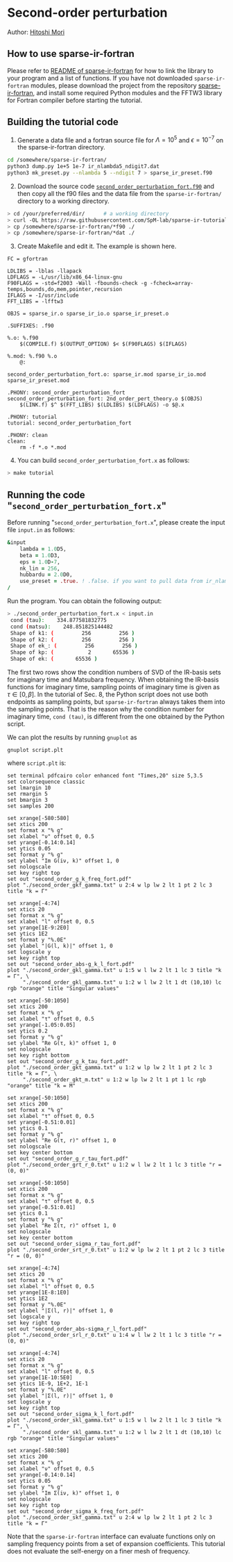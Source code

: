 # Second-order perturbation
Author: [Hitoshi Mori](mailto:h.mori.pro.xyz.will.inge@gmail.com)


## How to use sparse-ir-fortran
Please refer to [README of sparse-ir-fortran](https://github.com/SpM-lab/sparse-ir-fortran) for how to link the library to your program and a list of functions. If you have not downloaded `sparse-ir-fortran` modules, please download the project from the repository [sparse-ir-fortran](https://github.com/SpM-lab/sparse-ir-fortran), and install some required Python modules and the FFTW3 library for Fortran compiler before starting the tutorial.


## Building the tutorial code
1. Generate a data file and a fortran source file for $\Lambda = 10^5$ and $\epsilon = 10^{-7}$ on the sparse-ir-fortran directory.
```bash
cd /somewhere/sparse-ir-fortran/
python3 dump.py 1e+5 1e-7 ir_nlambda5_ndigit7.dat
python3 mk_preset.py --nlambda 5 --ndigit 7 > sparse_ir_preset.f90
```

2. Download the source code [`second_order_perturbation_fort.f90`](https://raw.githubusercontent.com/SpM-lab/sparse-ir-tutorial/main/src/second_order_perturbation_fort.f90) and then copy all the f90 files and the data file from the `sparse-ir-fortran/` directory to a working directory.
```bash
> cd /your/preferred/dir/      # a working directory
> curl -OL https://raw.githubusercontent.com/SpM-lab/sparse-ir-tutorial/main/src/second_order_perturbation_fort.f90      # download the source code
> cp /somewhere/sparse-ir-fortran/*f90 ./
> cp /somewhere/sparse-ir-fortran/*dat ./
```

3. Create Makefile and edit it. The example is shown here.
```
FC = gfortran

LDLIBS = -lblas -llapack
LDFLAGS = -L/usr/lib/x86_64-linux-gnu
F90FLAGS = -std=f2003 -Wall -fbounds-check -g -fcheck=array-temps,bounds,do,mem,pointer,recursion
IFLAGS = -I/usr/include
FFT_LIBS = -lfftw3

OBJS = sparse_ir.o sparse_ir_io.o sparse_ir_preset.o

.SUFFIXES: .f90

%.o: %.f90
	$(COMPILE.f) $(OUTPUT_OPTION) $< $(F90FLAGS) $(IFLAGS)

%.mod: %.f90 %.o
	@:

second_order_perturbation_fort.o: sparse_ir.mod sparse_ir_io.mod sparse_ir_preset.mod

.PHONY: second_order_perturbation_fort
second_order_perturbation_fort: 2nd_order_pert_theory.o $(OBJS)
	$(LINK.f) $^ $(FFT_LIBS) $(LDLIBS) $(LDFLAGS) -o $@.x

.PHONY: tutorial
tutorial: second_order_perturbation_fort

.PHONY: clean
clean:
	rm -f *.o *.mod
```

4. You can build `second_order_perturbation_fort.x` as follows:
```bash
> make tutorial
```

## Running the code "`second_order_perturbation_fort.x`"
Before running "`second_order_perturbation_fort.x`", please create the input file `input.in` as follows:
```fortran
&input
    lambda = 1.0D5,
    beta = 1.0D3,
    eps = 1.0D-7,
    nk_lin = 256,
    hubbardu = 2.0D0,
    use_preset = .true. ! .false. if you want to pull data from ir_nlambda*_ndigit**.dat
/
```

Run the program. You can obtain the following output:
```bash
> ./second_order_perturbation_fort.x < input.in
 cond (tau):    334.877581832775
 cond (matsu):    248.851825144482
 Shape of k1: (         256         256 )
 Shape of k2: (         256         256 )
 Shape of ek_: (         256         256 )
 Shape of kp: (           2       65536 )
 Shape of ek: (       65536 )
```
The first two rows show the condition numbers of SVD of the IR-basis sets for imaginary time and Matsubara frequency. When obtaining the IR-basis functions for imaginary time, sampling points of imaginary time is given as $\tau \in [0,\beta]$. In the tutorial of Sec. 8, the Python script does not use both endpoints as sampling points, but `sparse-ir-fortran` always takes them into the sampling points. That is the reason why the condition number for imaginary time, `cond (tau)`, is different from the one obtained by the Python script.
<!-- When the smallest singular value is quite small compared with the largest one, it follows that solving this fitting problem using SVD is not a good way. This is because it corresponds to the fact that the pseudo-inverse matrix $\Sigma^+$ obtained by SVD can be sensitive to numerical errors.
To judge whether a given fitting problem (that is, a given matrix) is suitable to be solved using SVD, one can check the ratio of the largest eigenvalue to the smallest one, which is a quantity known as the "condition number". When employing double precision, the problem can be considered to be stably solved using SVD as long as it does not reach a rather large value such as $10^{14}$.-->

We can plot the results by running `gnuplot` as 
```
gnuplot script.plt
```
where `script.plt` is:
```gnuplot
set terminal pdfcairo color enhanced font "Times,20" size 5,3.5
set colorsequence classic
set lmargin 10
set rmargin 5
set bmargin 3
set samples 200

set xrange[-580:580]
set xtics 200
set format x "% g"
set xlabel "ν" offset 0, 0.5
set yrange[-0.14:0.14]
set ytics 0.05
set format y "% g"
set ylabel "Im G(iν, k)" offset 1, 0
set nologscale
set key right top
set out "second_order_g_k_freq_fort.pdf"
plot "./second_order_gkf_gamma.txt" u 2:4 w lp lw 2 lt 1 pt 2 lc 3 title "k = Γ"

set xrange[-4:74]
set xtics 20
set format x "% g"
set xlabel "l" offset 0, 0.5
set yrange[1E-9:2E0]
set ytics 1E2
set format y "%.0E"
set ylabel "|G(l, k)|" offset 1, 0
set logscale y
set key right top
set out "second_order_abs-g_k_l_fort.pdf"
plot "./second_order_gkl_gamma.txt" u 1:5 w l lw 2 lt 1 lc 3 title "k = Γ", \
     "./second_order_gkl_gamma.txt" u 1:2 w l lw 2 lt 1 dt (10,10) lc rgb "orange" title "Singular values"

set xrange[-50:1050]
set xtics 200
set format x "% g"
set xlabel "τ" offset 0, 0.5
set yrange[-1.05:0.05]
set ytics 0.2
set format y "% g"
set ylabel "Re G(τ, k)" offset 1, 0
set nologscale
set key right bottom
set out "second_order_g_k_tau_fort.pdf"
plot "./second_order_gkt_gamma.txt" u 1:2 w lp lw 2 lt 1 pt 2 lc 3 title "k = Γ", \
     "./second_order_gkt_m.txt" u 1:2 w lp lw 2 lt 1 pt 1 lc rgb "orange" title "k = M"

set xrange[-50:1050]
set xtics 200
set format x "% g"
set xlabel "τ" offset 0, 0.5
set yrange[-0.51:0.01]
set ytics 0.1
set format y "% g"
set ylabel "Re G(τ, r)" offset 1, 0
set nologscale
set key center bottom
set out "second_order_g_r_tau_fort.pdf"
plot "./second_order_grt_r_0.txt" u 1:2 w l lw 2 lt 1 lc 3 title "r = (0, 0)"

set xrange[-50:1050]
set xtics 200
set format x "% g"
set xlabel "τ" offset 0, 0.5
set yrange[-0.51:0.01]
set ytics 0.1
set format y "% g"
set ylabel "Re Σ(τ, r)" offset 1, 0
set nologscale
set key center bottom
set out "second_order_sigma_r_tau_fort.pdf"
plot "./second_order_srt_r_0.txt" u 1:2 w lp lw 2 lt 1 pt 2 lc 3 title "r = (0, 0)"

set xrange[-4:74]
set xtics 20
set format x "% g"
set xlabel "l" offset 0, 0.5
set yrange[1E-8:1E0]
set ytics 1E2
set format y "%.0E"
set ylabel "|Σ(l, r)|" offset 1, 0
set logscale y
set key right top
set out "second_order_abs-sigma_r_l_fort.pdf"
plot "./second_order_srl_r_0.txt" u 1:4 w l lw 2 lt 1 lc 3 title "r = (0, 0)"

set xrange[-4:74]
set xtics 20
set format x "% g"
set xlabel "l" offset 0, 0.5
set yrange[1E-10:5E0]
set ytics 1E-9, 1E+2, 1E-1
set format y "%.0E"
set ylabel "|Σ(l, r)|" offset 1, 0
set logscale y
set key right top
set out "second_order_sigma_k_l_fort.pdf"
plot "./second_order_skl_gamma.txt" u 1:5 w l lw 2 lt 1 lc 3 title "k = Γ", \
     "./second_order_skl_gamma.txt" u 1:2 w l lw 2 lt 1 dt (10,10) lc rgb "orange" title "Singular values"

set xrange[-580:580]
set xtics 200
set format x "% g"
set xlabel "ν" offset 0, 0.5
set yrange[-0.14:0.14]
set ytics 0.05
set format y "% g"
set ylabel "Im Σ(iν, k)" offset 1, 0
set nologscale
set key right top
set out "second_order_sigma_k_freq_fort.pdf"
plot "./second_order_skf_gamma.txt" u 2:4 w lp lw 2 lt 1 pt 2 lc 3 title "k = Γ"
```

Note that the `sparse-ir-fortran` interface can evaluate functions only on sampling frequency points from a set of expansion coefficients. This tutorial does not evaluate the self-energy on a finer mesh of frequency.
